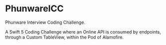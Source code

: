 # PhunwareICC
Phunware Interview Coding Challenge.

A Swift 5 Coding Challenge where an Online API is consumed by endpoints, through a Custom TableView, within the Pod of Alamofire.
